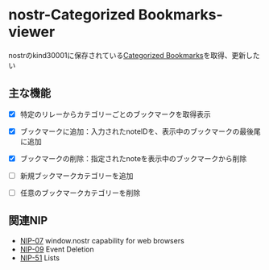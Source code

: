 # nostr-Categorized Bookmarks-viewer

nostrのkind30001に保存されている[Categorized Bookmarks](https://github.com/nostr-protocol/nips/blob/master/51.md#list-event-kinds)を取得、更新したい

## 主な機能

- [x] 特定のリレーからカテゴリーごとのブックマークを取得表示

- [x] ブックマークに追加：入力されたnoteIDを、表示中のブックマークの最後尾に追加

- [x] ブックマークの削除：指定されたnoteを表示中のブックマークから削除

- [ ] 新規ブックマークカテゴリーを追加

- [ ] 任意のブックマークカテゴリーを削除

## 関連NIP
- [NIP-07](https://github.com/nostr-protocol/nips/blob/master/07.md "nip-07")
window.nostr capability for web browsers
- [NIP-09](https://github.com/nostr-protocol/nips/blob/master/09.md "nip-09")
Event Deletion
- [NIP-51](https://github.com/nostr-protocol/nips/blob/master/51.md "nip-51")
Lists